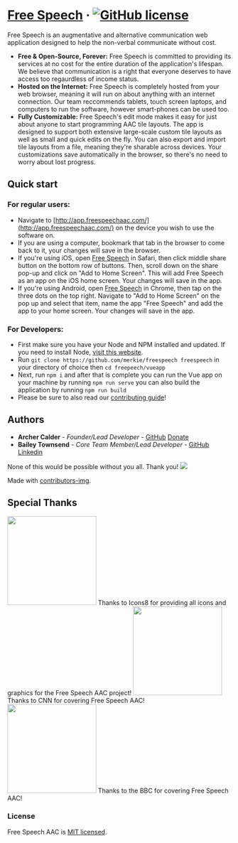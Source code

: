 # [Free Speech](http://freespeechaac.com/) &middot; [![GitHub license](https://img.shields.io/badge/license-MIT-blue.svg)](https://github.com/merkie/freespeech/blob/main/LICENSE)

Free Speech is an augmentative and alternative communication web application designed to help the non-verbal communicate without cost.

* **Free & Open-Source, Forever:** Free Speech is committed to providing its services at no cost for the entire duration of the application's lifespan. We believe that communication is a right that everyone deserves to have access too regaurdless of income status.
* **Hosted on the Internet:** Free Speech is completely hosted from your web browser, meaning it will run on about anything with an internet connection. Our team reccommends tablets, touch screen laptops, and computers to run the software, however smart-phones can be used too.
* **Fully Customizable:** Free Speech's edit mode makes it easy for just about anyone to start programming AAC tile layouts. The app is designed to support both extensive large-scale custom tile layouts as well as small and quick edits on the fly. You can also export and import tile layouts from a file, meaning they're sharable across devices. Your customizations save automatically in the browser, so there's no need to worry about lost progress.

## Quick start

### For regular users:

* Navigate to [http://app.freespeechaac.com/](http://app.freespeechaac.com/) on the device you wish to use the software on.
* If you are using a computer, bookmark that tab in the browser to come back to it, your changes will save in the browser.
* If you're using iOS, open [Free Speech](http://app.freespeechaac.com/) in Safari, then click middle share button on the bottom row of buttons. Then, scroll down on the share pop-up and click on "Add to Home Screen". This will add Free Speech as an app on the iOS home screen. Your changes will save in the app.
* If you're using Android, open [Free Speech](http://app.freespeechaac.com/) in Chrome, then tap on the three dots on the top right. Navigate to "Add to Home Screen" on the pop up and select that item, name the app "Free Speech" and add the app to your home screen. Your changes will save in the app.

### For Developers:
* First make sure you have your Node and NPM installed and updated. If you need to install Node, [visit this website](https://nodejs.org/en/download/).
* Run `git clone https://github.com/merkie/freespeech freespeech` in your directory of choice then `cd freepeech/vueapp`
* Next, run `npm i` and after that is complete you can run the Vue app on your machine by running `npm run serve` you can also build the application by running `npm run build`
* Please be sure to also read our [contributing guide](https://github.com/Merkie/freespeech/blob/master/.github/CONTRIBUTING.md)!

## Authors

* **Archer Calder** - *Founder/Lead Developer* - [GitHub](https://github.com/Merkie) [Donate](https://ko-fi.com/merkie)
* **Bailey Townsend** - *Core Team Member/Lead Developer* - [GitHub](https://github.com/fatfingers23) [Linkedin](https://www.linkedin.com/in/bailey-townsend-25b195105)

None of this would be possible without you all. Thank you!
<a href="https://github.com/Merkie/freespeech/graphs/contributors">
  <img src="https://contributors-img.firebaseapp.com/image?repo=Merkie/freespeech" />
</a>

Made with [contributors-img](https://contributors-img.firebaseapp.com).

## Special Thanks
<a href="https://icons8.com/"><img src="https://logos-download.com/wp-content/uploads/2020/06/Icons8_Logo_full.png" width=200px></a>
Thanks to Icons8 for providing all icons and graphics for the Free Speech AAC project!
<a href="https://www.cnn.com/2021/12/19/us/texas-teen-freespeech-app/index.html"><img src="https://1000logos.net/wp-content/uploads/2021/04/CNN-logo.png" width=200px></a>
Thanks to CNN for covering Free Speech AAC!
<a href="https://www.bbc.com/news/av/disability-57515272"><img src="https://upload.wikimedia.org/wikipedia/commons/thumb/4/41/BBC_Logo_2021.svg/2560px-BBC_Logo_2021.svg.png" width=200px></a>
Thanks to the BBC for covering Free Speech AAC!

### License

Free Speech AAC is [MIT licensed](./LICENSE).
